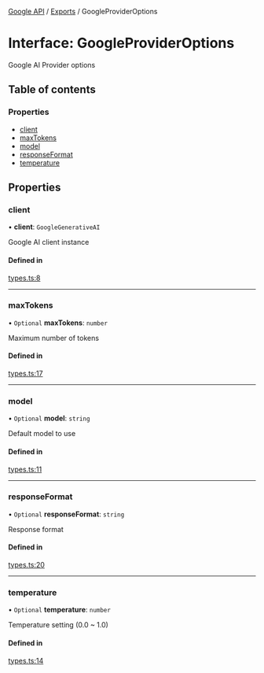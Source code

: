 <!-- 
 ⚠️  AUTO-GENERATED FILE - DO NOT EDIT MANUALLY
 This file is automatically generated by scripts/docs-generator.js
 To make changes, edit the source TypeScript files or update the generator script
-->

[Google API](../../) / [Exports](../modules) / GoogleProviderOptions

# Interface: GoogleProviderOptions

Google AI Provider options

## Table of contents

### Properties

- [client](GoogleProviderOptions#client)
- [maxTokens](GoogleProviderOptions#maxtokens)
- [model](GoogleProviderOptions#model)
- [responseFormat](GoogleProviderOptions#responseformat)
- [temperature](GoogleProviderOptions#temperature)

## Properties

### client

• **client**: `GoogleGenerativeAI`

Google AI client instance

#### Defined in

[types.ts:8](https://github.com/woojubb/robota/blob/4f21f71cc775c491f2f7e354b7e5fc2c2396f413/packages/google/src/types.ts#L8)

___

### maxTokens

• `Optional` **maxTokens**: `number`

Maximum number of tokens

#### Defined in

[types.ts:17](https://github.com/woojubb/robota/blob/4f21f71cc775c491f2f7e354b7e5fc2c2396f413/packages/google/src/types.ts#L17)

___

### model

• `Optional` **model**: `string`

Default model to use

#### Defined in

[types.ts:11](https://github.com/woojubb/robota/blob/4f21f71cc775c491f2f7e354b7e5fc2c2396f413/packages/google/src/types.ts#L11)

___

### responseFormat

• `Optional` **responseFormat**: `string`

Response format

#### Defined in

[types.ts:20](https://github.com/woojubb/robota/blob/4f21f71cc775c491f2f7e354b7e5fc2c2396f413/packages/google/src/types.ts#L20)

___

### temperature

• `Optional` **temperature**: `number`

Temperature setting (0.0 ~ 1.0)

#### Defined in

[types.ts:14](https://github.com/woojubb/robota/blob/4f21f71cc775c491f2f7e354b7e5fc2c2396f413/packages/google/src/types.ts#L14)
